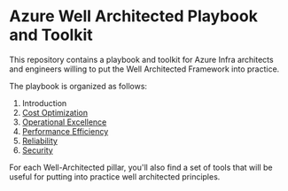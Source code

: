 # Azure Well Architected Playbook and Toolkit

This repository contains a playbook and toolkit for Azure Infra architects and engineers willing to put the Well Architected Framework into practice.

The playbook is organized as follows:

1. Introduction
2. [Cost Optimization](cost-optimization/README.md)
3. [Operational Excellence](operational-excellence/README.md)
4. [Performance Efficiency](performance-efficiency/README.md)
5. [Reliability](reliability/README.md)
6. [Security](security/README.md)

For each Well-Architected pillar, you'll also find a set of tools that will be useful for putting into practice well architected principles.